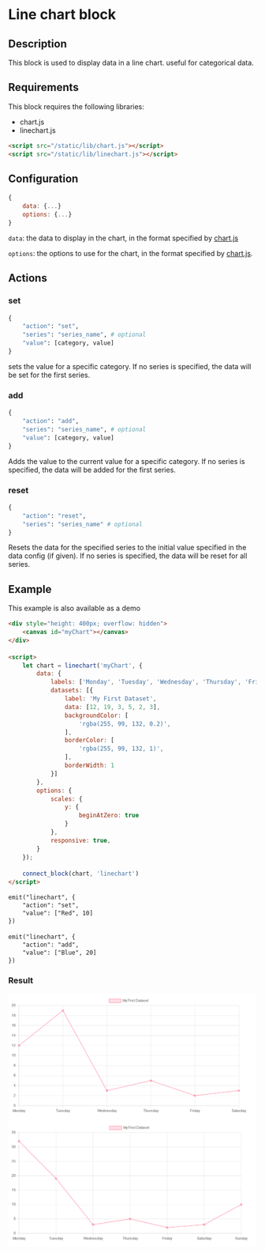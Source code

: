 # Line chart block
## Description
This block is used to display data in a line chart. useful for categorical data.
## Requirements
This block requires the following libraries:
- chart.js
- linechart.js

```html	
<script src="/static/lib/chart.js"></script>
<script src="/static/lib/linechart.js"></script>
```

## Configuration
```js
{
    data: {...}
    options: {...}
}
```

`data`: the data to display in the chart, in the format specified by [chart.js](https://www.chartjs.org/docs/latest/charts/line.html)

`options`: the options to use for the chart, in the format specified by [chart.js](https://www.chartjs.org/docs/latest/charts/line.html#dataset-properties).

## Actions
### set
```python
{
    "action": "set",
    "series": "series_name", # optional
    "value": [category, value]
}
```

sets the value for a specific category. If no series is specified, the data will be set for the first series.

### add
```python
{
    "action": "add",
    "series": "series_name", # optional
    "value": [category, value]
}
```

Adds the value to the current value for a specific category. If no series is specified, the data will be added for the first series.

### reset
```python
{
    "action": "reset",
    "series": "series_name" # optional
}
```

Resets the data for the specified series to the initial value specified in the data config (if given). If no series is specified, the data will be reset for all series.

## Example
This example is also available as a demo
```html
<div style="height: 400px; overflow: hidden">
    <canvas id="myChart"></canvas>
</div>

<script>
    let chart = linechart('myChart', {
        data: {
            labels: ['Monday', 'Tuesday', 'Wednesday', 'Thursday', 'Friday', 'Saturday'],
            datasets: [{
                label: 'My First Dataset',
                data: [12, 19, 3, 5, 2, 3],
                backgroundColor: [
                    'rgba(255, 99, 132, 0.2)',
                ],
                borderColor: [
                    'rgba(255, 99, 132, 1)',
                ],
                borderWidth: 1
            }]
        },
        options: {
            scales: {
                y: {
                    beginAtZero: true
                }
            },
            responsive: true,
        }
    });
    
    connect_block(chart, 'linechart')
</script>
```

```
emit("linechart", {
    "action": "set",
    "value": ["Red", 10]
})

emit("linechart", {
    "action": "add",
    "value": ["Blue", 20]
})
```


### Result
![output](../img/linechart.png)
![update](../img/linechart_update.png)